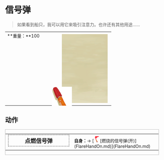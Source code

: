 # 信号弹  
> 如果看到船只，我可以用它来吸引注意力。也许还有其他用途……  
  
<style>
        .table3016 th,td{
            text-align:left;
            vertical-align:top;
        }
        </style><table class="table table-bordered table3016" data-toggle="table"  data-show-header="false"><thead style="display:none"><tr ><th  style="width:50%;"  >title</th><th  style="width:50%;"  ></th></tr></thead><tr ><td  style="width:50%;"  >**重量：**100</td><td  style="width:50%;"  ><div style="float:right; margin:5px"><div class="gamecard" style="width:150px; height:225px;"><a href="FlareHand.md" style="color:black"><img class="bg" decoding="async" src="../wiki/Sprite/BG_SandFront.png" href="a.md" style="max-width:150px;max-height:225px;"><img decoding="async" src="../wiki/Sprite/Flare.png" class="cardimage" style="transform: translate(-50%, -50%) scale(0.4398826979472141);"><span style="font-size: 25px;">信号弹</span></a></div></div></td></tr></tbody></table>  
  
## 动作  
<div  style="border:1px solid #BBB"><table><tr><td rowspan="2" style="width:200px;text-align:center;font-size:1.3em;font-weight:bold"><div style="padding:5px;border:1px dashed #333"><div>点燃信号弹</div></div></td><td></td></tr><tr><td><b>自身：</b>→ [<div style="width:20px;display:inline-block;text-align:center"><img decoding="async" src="../wiki/Sprite/FlareLit.png" href="a.md" style="max-width:20px;max-height:20px;"></div>[燃烧的信号弹(开)](FlareHandOn.md)](FlareHandOn.md)</td></tr></table></div>  
  
  


<script>document.title="信号弹 - 卡牌生存百科 Card Survival Wiki";</script>
